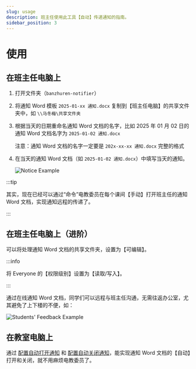```yaml
---
slug: usage
description: 班主任使用此工具【自动】传递通知的指南。
sidebar_position: 3
---
```


# 使用

## 在班主任电脑上

1. 打开文件夹（`banzhuren-notifier`）
2. 将通知 Word 模板 `2025-01-xx 通知.docx` 复制到【班主任电脑】的共享文件夹中，如 `\\马冬梅\共享文件夹`
3. 根据当天的日期重命名通知 Word 文档的名字，比如 2025 年 01 月 02 日的通知 Word 文档名字为 `2025-01-02 通知.docx`

    注意：通知 Word 文档的名字一定要是 `202x-xx-xx 通知.docx` 完整的格式

4. 在当天的通知 Word 文档（如 `2025-01-02 通知.docx`）中填写当天的通知。

    ![Notice Example](/img/notice-example.png)

:::tip

其实，现在已经可以通过“命令”电教委员在每个课间【手动】打开班主任的通知 Word 文档，实现通知远程的传递了。

:::

## 在班主任电脑上（进阶）

可以将处理通知 Word 文档的共享文件夹，设置为【可编辑】。

:::info

将 Everyone 的【权限级别】设置为【读取/写入】。

:::

通过在线通知 Word 文档，同学们可以远程与班主任沟通，无需往返办公室，尤其避免了上下楼的不便，如：

![Students' Feedback Example](/img/students-feedback-example.png)

## 在教室电脑上

通过 [配置自动打开通知](openning-configuration) 和 [配置自动关闭通知](closing-configuration)，能实现通知 Word 文档的【自动】打开和关闭，就不用麻烦电教委员了。
